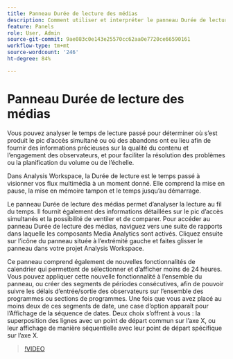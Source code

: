 ```yaml
---
title: Panneau Durée de lecture des médias
description: Comment utiliser et interpréter le panneau Durée de lecture des médias dans Analysis Workspace.
feature: Panels
role: User, Admin
source-git-commit: 9ae083c0e143e25570cc62aa0e7720ce66590161
workflow-type: tm+mt
source-wordcount: '246'
ht-degree: 84%

---
```


# Panneau Durée de lecture des médias

Vous pouvez analyser le temps de lecture passé pour déterminer où s’est produit le pic d’accès simultané ou où des abandons ont eu lieu afin de fournir des informations précieuses sur la qualité du contenu et l’engagement des observateurs, et pour faciliter la résolution des problèmes ou la planification du volume ou de l’échelle.

Dans Analysis Workspace, la Durée de lecture est le temps passé à visionner vos flux multimédia à un moment donné. Elle comprend la mise en pause, la mise en mémoire tampon et le temps jusquʼau démarrage.

Le panneau Durée de lecture des médias permet dʼanalyser la lecture au fil du temps. Il fournit également des informations détaillées sur le pic dʼaccès simultanés et la possibilité de ventiler et de comparer. Pour accéder au panneau Durée de lecture des médias, naviguez vers une suite de rapports dans laquelle les composants Media Analytics sont activés. Cliquez ensuite sur l’icône du panneau située à l’extrémité gauche et faites glisser le panneau dans votre projet Analysis Workspace.

Ce panneau comprend également de nouvelles fonctionnalités de calendrier qui permettent de sélectionner et dʼafficher moins de 24 heures. Vous pouvez appliquer cette nouvelle fonctionnalité à lʼensemble du panneau, ou créer des segments de périodes consécutives, afin de pouvoir suivre les délais dʼentrée/sortie des observateurs sur lʼensemble des programmes ou sections de programmes. Une fois que vous avez placé au moins deux de ces segments de date, une case dʼoption apparaît pour lʼAffichage de la séquence de dates. Deux choix sʼoffrent à vous : la superposition des lignes avec un point de départ commun sur lʼaxe X, ou leur affichage de manière séquentielle avec leur point de départ spécifique sur lʼaxe X.

>[!VIDEO](https://video.tv.adobe.com/v/338699)
